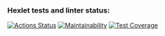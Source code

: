 ### Hexlet tests and linter status:
[![Actions Status](https://github.com/Dimarick56/python-project-49/actions/workflows/hexlet-check.yml/badge.svg)](https://github.com/Dimarick56/python-project-49/actions)
[![Maintainability](https://api.codeclimate.com/v1/badges/0baa56a2c9efaddbc243/maintainability)](https://codeclimate.com/github/Dimarick56/python-project-49/maintainability)
[![Test Coverage](https://api.codeclimate.com/v1/badges/0baa56a2c9efaddbc243/test_coverage)](https://codeclimate.com/github/Dimarick56/python-project-49/test_coverage)
